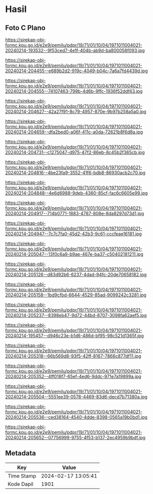 # Hasil

## Foto C Plano

https://sirekap-obj-formc.kpu.go.id/e2e9/pemilu/pdpr/19/71/01/10/04/1971011004021-20240214-193532--9f53ced7-4e1f-404b-ab9d-ba800058f093.jpg

https://sirekap-obj-formc.kpu.go.id/e2e9/pemilu/pdpr/19/71/01/10/04/1971011004021-20240214-204455--e689b2d2-919c-4049-b04c-7a6a7fd4439d.jpg

https://sirekap-obj-formc.kpu.go.id/e2e9/pemilu/pdpr/19/71/01/10/04/1971011004021-20240214-204555--74107463-799b-4d6b-9ffc-1936f52ddf43.jpg

https://sirekap-obj-formc.kpu.go.id/e2e9/pemilu/pdpr/19/71/01/10/04/1971011004021-20240214-204627--42a27f91-8c79-4957-870e-9b97b258a5a0.jpg

https://sirekap-obj-formc.kpu.go.id/e2e9/pemilu/pdpr/19/71/01/10/04/1971011004021-20240214-204659--dfa2bed0-a06f-411c-a0da-72621b8f6d8a.jpg

https://sirekap-obj-formc.kpu.go.id/e2e9/pemilu/pdpr/19/71/01/10/04/1971011004021-20240214-204731--c1275047-d975-47f2-86eb-8c45b2f365cb.jpg

https://sirekap-obj-formc.kpu.go.id/e2e9/pemilu/pdpr/19/71/01/10/04/1971011004021-20240214-204816--4be23fa9-3552-41f6-bdb8-86930acb2c70.jpg

https://sirekap-obj-formc.kpu.go.id/e2e9/pemilu/pdpr/19/71/01/10/04/1971011004021-20240214-204848--4e6d6988-9deb-4360-85cf-fac6c6605e99.jpg

https://sirekap-obj-formc.kpu.go.id/e2e9/pemilu/pdpr/19/71/01/10/04/1971011004021-20240214-204917--714b0771-1883-4787-808e-8da8297d73d1.jpg

https://sirekap-obj-formc.kpu.go.id/e2e9/pemilu/pdpr/19/71/01/10/04/1971011004021-20240214-204947--7c7c7fa0-45d2-42b3-9c61-cccfeae16181.jpg

https://sirekap-obj-formc.kpu.go.id/e2e9/pemilu/pdpr/19/71/01/10/04/1971011004021-20240214-205047--13f0c6a9-b9ae-467e-ba37-c50402181211.jpg

https://sirekap-obj-formc.kpu.go.id/e2e9/pemilu/pdpr/19/71/01/10/04/1971011004021-20240214-205126--d83d92b6-6237-4dad-94fc-20de70658182.jpg

https://sirekap-obj-formc.kpu.go.id/e2e9/pemilu/pdpr/19/71/01/10/04/1971011004021-20240214-205158--1bd9cfbd-6644-4529-85ad-9099242c3281.jpg

https://sirekap-obj-formc.kpu.go.id/e2e9/pemilu/pdpr/19/71/01/10/04/1971011004021-20240214-205237--8398eb47-9d72-44bd-8707-3098fa62aef5.jpg

https://sirekap-obj-formc.kpu.go.id/e2e9/pemilu/pdpr/19/71/01/10/04/1971011004021-20240214-195457--d946c23e-b1d6-486d-bf95-98c521d1365f.jpg

https://sirekap-obj-formc.kpu.go.id/e2e9/pemilu/pdpr/19/71/01/10/04/1971011004021-20240214-205318--66b569d8-93f5-42ff-8167-7866c877df11.jpg

https://sirekap-obj-formc.kpu.go.id/e2e9/pemilu/pdpr/19/71/01/10/04/1971011004021-20240214-205352--4ff018f7-65ef-4ed6-9ddc-971e7a19899a.jpg

https://sirekap-obj-formc.kpu.go.id/e2e9/pemilu/pdpr/19/71/01/10/04/1971011004021-20240214-205504--5551ee39-0578-4469-83d6-decd7b71380a.jpg

https://sirekap-obj-formc.kpu.go.id/e2e9/pemilu/pdpr/19/71/01/10/04/1971011004021-20240214-205536--ced38164-4540-4dde-8398-0565a19b0bd1.jpg

https://sirekap-obj-formc.kpu.go.id/e2e9/pemilu/pdpr/19/71/01/10/04/1971011004021-20240214-205652--07756999-9755-4f53-b137-2ec4959b9bdf.jpg


## Metadata

| Key        | Value               |
| ---------- | ------------------- |
| Time Stamp | 2024-02-17 13:05:41 |
| Kode Dapil | 1901                |



